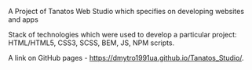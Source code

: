 A Project of Tanatos Web Studio which specifies on developing websites and apps

Stack of technologies which were used to develop a particular project: HTML/HTML5, CSS3, SCSS, BEM, JS, NPM scripts.

A link on GitHub pages - https://dmytro1991ua.github.io/Tanatos_Studio/.
